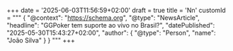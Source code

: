 +++
date = '2025-06-03T11:56:59+02:00'
draft = true
title = 'Nn'
customld = """
{
  "@context": "https://schema.org",
  "@type": "NewsArticle",
  "headline": "GGPoker tem suporte ao vivo no Brasil?",
  "datePublished": "2025-05-30T15:43:27+02:00",
  "author": {
    "@type": "Person",
    "name": "João Silva"
  }
}
"""
+++
